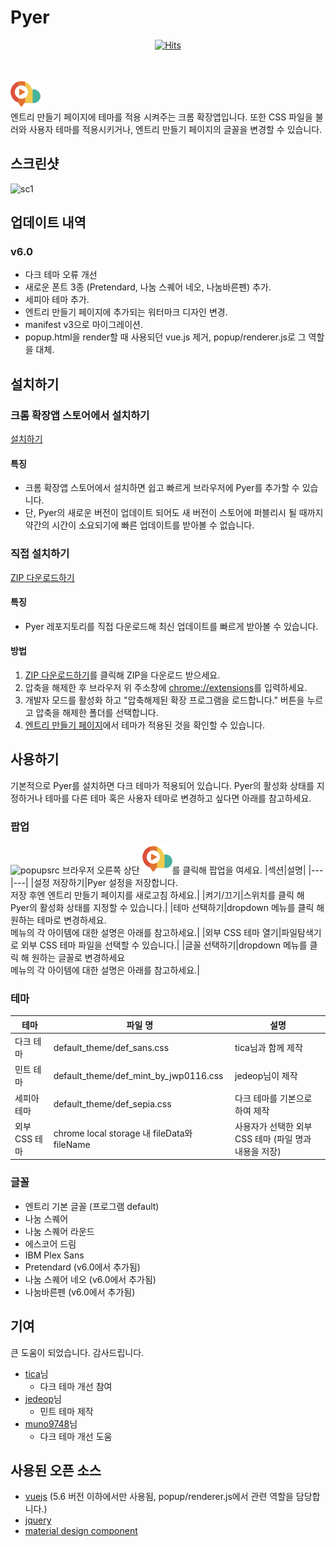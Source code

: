 # Pyer
<div align=center>
  
[![Hits](https://hits.seeyoufarm.com/api/count/incr/badge.svg?url=https%3A%2F%2Fgithub.com%2FWooyeongCho%2FPyer&count_bg=%2379C83D&title_bg=%23555555&icon=ghostery.svg&icon_color=%23E7E7E7&title=hits&edge_flat=false)](https://hits.seeyoufarm.com)

</div>

<br />

![logo](https://raw.githubusercontent.com/WooyeongCho/Pyer/master/icons/icon_48.png)
<br />
엔트리 만들기 페이지에 테마를 적용 시켜주는 크롬 확장앱입니다.
또한 CSS 파일을 불러와 사용자 테마를 적용시키거나, 엔트리 만들기 페이지의 글꼴을 변경할 수 있습니다.

## 스크린샷
![sc1](https://user-images.githubusercontent.com/29038818/91118448-f1efde00-e6cb-11ea-8180-5fe30f09dbeb.png)

## 업데이트 내역
### v6.0
- 다크 테마 오류 개선
- 새로운 폰트 3종 (Pretendard, 나눔 스퀘어 네오, 나눔바른펜) 추가.
- 세피아 테마 추가.
- 엔트리 만들기 페이지에 추가되는 워터마크 디자인 변경.
- manifest v3으로 마이그레이션.
- popup.html을 render할 때 사용되던 vue.js 제거, popup/renderer.js로 그 역할을 대체.

## 설치하기
### 크롬 확장앱 스토어에서 설치하기
[설치하기](https://bit.ly/entry_pyer)
#### 특징
- 크롬 확장앱 스토어에서 설치하면 쉽고 빠르게 브라우저에 Pyer를 추가할 수 있습니다.
- 단, Pyer의 새로운 버전이 업데이트 되어도 새 버전이 스토어에 퍼블리시 될 때까지 약간의 시간이 소요되기에 빠른 업데이트를 받아볼 수 없습니다.

<!-- ### 파이어폭스 애드온 스토어에서 설치하기
[설치하기](http://bit.ly/entry_pyerfox) -->

### 직접 설치하기
[ZIP 다운로드하기](https://github.com/WooyeongCho/Pyer/archive/master.zip)
#### 특징
- Pyer 레포지토리를 직접 다운로드해 최신 업데이트를 빠르게 받아볼 수 있습니다.
#### 방법
1. [ZIP 다운로드하기](https://github.com/WooyeongCho/Pyer/archive/master.zip)를 클릭해 ZIP을 다운로드 받으세요.
2. 압축을 해제한 후 브라우저 위 주소창에 [chrome://extensions](chrome://extensions)를 입력하세요.
3. 개발자 모드를 활성화 하고 "압축해제된 확장 프로그램을 로드합니다." 버튼을 누르고 압축을 해제한 폴더를 선택합니다.
4. [엔트리 만들기 페이지](https://playentry.org/ws)에서 테마가 적용된 것을 확인할 수 있습니다.

## 사용하기
기본적으로 Pyer를 설치하면 다크 테마가 적용되어 있습니다.
Pyer의 활성화 상태를 지정하거나 테마를 다른 테마 혹은 사용자 테마로 변경하고 싶다면 아래를 참고하세요.
### 팝업
![popupsrc](https://user-images.githubusercontent.com/29038818/91635784-35cd4500-ea36-11ea-8375-c1a62adf7abb.png)
브라우저 오른쪽 상단 ![logo](https://raw.githubusercontent.com/WooyeongCho/Pyer/master/icons/icon_48.png)를 클릭해 팝업을 여세요.
|섹션|설명|
|---|---|
|설정 저장하기|Pyer 설정을 저장합니다.<br/>저장 후엔 엔트리 만들기 페이지를 새로고침 하세요.|
|켜기/끄기|스위치를 클릭 해 Pyer의 활성화 상태를 지정할 수 있습니다.|
|테마 선택하기|dropdown 메뉴를 클릭 해 원하는 테마로 변경하세요.<br/>메뉴의 각 아이템에 대한 설명은 아래를 참고하세요.|
|외부 CSS 테마 열기|파일탐색기로 외부 CSS 테마 파일을 선택할 수 있습니다.|
|글꼴 선택하기|dropdown 메뉴를 클릭 해 원하는 글꼴로 변경하세요<br/>메뉴의 각 아이템에 대한 설명은 아래를 참고하세요.|

### 테마
|테마|파일 명|설명|
|---|---|---|
|다크 테마|default_theme/def_sans.css|tica님과 함께 제작|
|민트 테마|default_theme/def_mint_by_jwp0116.css|jedeop님이 제작|
|세피아 테마|default_theme/def_sepia.css|다크 테마를 기본으로 하여 제작|
|외부 CSS 테마|chrome local storage 내 fileData와 fileName|사용자가 선택한 외부 CSS 테마 (파일 명과 내용을 저장)|
### 글꼴
- 엔트리 기본 글꼴 (프로그램 default)
- 나눔 스퀘어
- 나눔 스퀘어 라운드
- 에스코어 드림
- IBM Plex Sans
- Pretendard (v6.0에서 추가됨)
- 나눔 스퀘어 네오 (v6.0에서 추가됨)
- 나눔바른펜 (v6.0에서 추가됨)

## 기여
큰 도움이 되었습니다. 감사드립니다.
- [tica](https://github.com/thoratica)님
  + 다크 테마 개선 참여
- [jedeop](https://github.com/jedeop)님
  + 민트 테마 제작
- [muno9748](https://github.com/muno9748)님
  + 다크 테마 개선 도움

## 사용된 오픈 소스
- [vuejs](https://github.com/vuejs/vue) (5.6 버전 이하에서만 사용됨, popup/renderer.js에서 관련 역할을 담당합니다.)
- [jquery](https://github.com/jquery/jquery)
- [material design component](https://github.com/material-components/material-components-web/)
